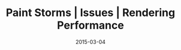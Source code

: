 ---
layout: resource
title:  "Paint Storms | Issues | Rendering Performance"
date:   2015-03-04
categories: Rendering-Performance Issues
body-class: no-sidebar
---